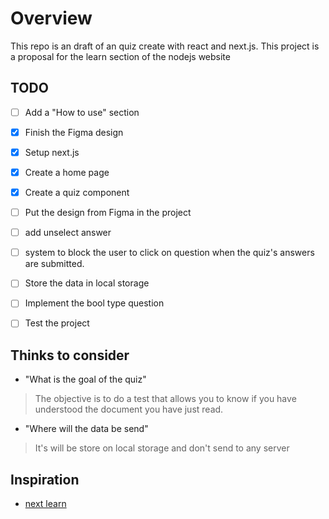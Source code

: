 # Overview

This repo is an draft of an quiz create with react and next.js.
This project is a proposal for the learn section of the nodejs website

## TODO

* [ ] Add a "How to use" section

* [X] Finish the Figma design
* [X] Setup next.js
* [X] Create a home page
* [X] Create a quiz component
* [ ] Put the design from Figma in the project

* [ ] add unselect answer
* [ ] system to block the user to click on question when the quiz's answers are submitted.
* [ ] Store the data in local storage
* [ ] Implement the bool type question

* [ ] Test the project

## Thinks to consider

* "What is the goal of the quiz"

> The objective is to do a test that allows you to know if you have understood the document you have just read.

* "Where will the data be send"

> It's will be store on local storage and don't send to any server

## Inspiration

* [next learn](https://nextjs.org/learn/basics/create-nextjs-app/setup)
